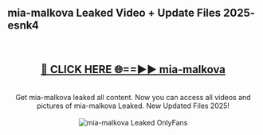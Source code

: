 <h2>mia-malkova Leaked Video + Update Files 2025- esnk4</h2>
<br>
<div align="center">
<h2><a href="https://libra.edu.pl?mia-malkova" rel="nofollow">🔴 CLICK HERE 🌐==►► mia-malkova</a></h2>
<br>
Get mia-malkova leaked all content. Now you can access all videos and pictures of mia-malkova Leaked. New Updated Files 2025!
<br>
<br>
<a href="https://libra.edu.pl?mia-malkova" rel="nofollow" data-target="animated-image.originalLink"><img src="https://i.ibb.co.com/WyWwxjT/player-gif2.gif" alt="mia-malkova Leaked OnlyFans" style="max-width: 100%; display: inline-block;" data-target="animated-image.originalImage"></a>
</div>
<br>
